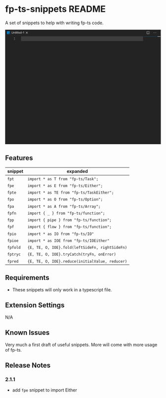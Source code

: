 # fp-ts-snippets README

A set of snippets to help with writing fp-ts code.

![Preview](images/preview.gif)

## Features

| snippet | expanded |
|--|--|
| `fpt`    | `import * as T from "fp-ts/Task";`            |
| `fpe`    | `import * as E from "fp-ts/Either";`            |
| `fpte`     | `import * as TE from "fp-ts/TaskEither";`     |
| `fpo`     | `import * as O from "fp-ts/Option";`          |
| `fpa`     | `import * as A from "fp-ts/Array";`           |
| `fpfn`   | `import { _ } from "fp-ts/function";`         |
| `fpp`    | `import { pipe } from "fp-ts/function";`      |
| `fpf`    | `import { flow } from "fp-ts/function";`      |
| `fpio`     | `import * as IO from "fp-ts/IO"`              |
| `fpioe`    | `import * as IOE from "fp-ts/IOEither"`       |
| `fpfold`   | `{E, TE, O, IOE}.fold(leftSideFn, rightSideFn)`  |
| `fptryc`   | `{E, TE, O, IOE}.tryCatch(tryFn, onError)`       |
| `fpred` | `{E, TE, O, IOE}.reduce(initialValue, reducer)`  |

## Requirements

- These snippets will only work in a typescript file.

## Extension Settings

N/A

## Known Issues

Very much a first draft of useful snippets. More will come with more usage of fp-ts.

## Release Notes

### 2.1.1
- add `fpe` snippet to import Either
